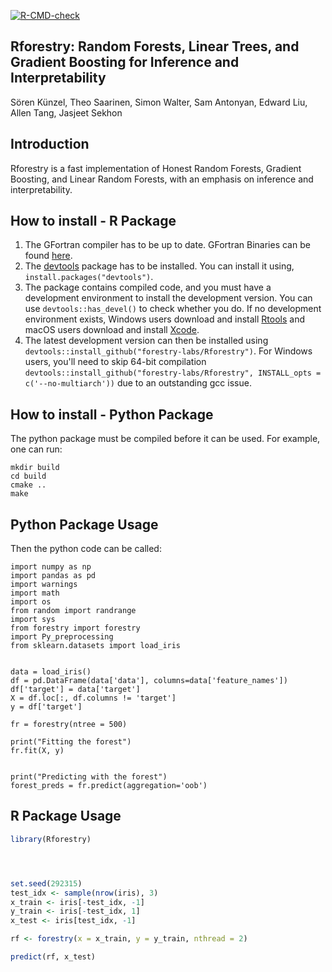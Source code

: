 [![R-CMD-check](https://github.com/forestry-labs/Rforestry/actions/workflows/check-noncontainerized.yaml/badge.svg)](https://github.com/forestry-labs/Rforestry/actions/workflows/check-noncontainerized.yaml)

## Rforestry: Random Forests, Linear Trees, and Gradient Boosting for Inference and Interpretability

Sören Künzel, Theo Saarinen, Simon Walter, Sam Antonyan, Edward Liu, Allen Tang, Jasjeet Sekhon


## Introduction

Rforestry is a fast implementation of Honest Random Forests, Gradient Boosting,
and Linear Random Forests, with an emphasis on inference and interpretability.

## How to install - R Package
1. The GFortran compiler has to be up to date. GFortran Binaries can be found [here](https://gcc.gnu.org/wiki/GFortranBinaries).
2. The [devtools](https://github.com/r-lib/devtools) package has to be installed. You can install it using,  `install.packages("devtools")`.
3. The package contains compiled code, and you must have a development environment to install the development version. You can use `devtools::has_devel()` to check whether you do. If no development environment exists, Windows users download and install [Rtools](https://cran.r-project.org/bin/windows/Rtools/) and macOS users download and install [Xcode](https://apps.apple.com/us/app/xcode/id497799835).
4. The latest development version can then be installed using
`devtools::install_github("forestry-labs/Rforestry")`. For Windows users, you'll need to skip 64-bit compilation `devtools::install_github("forestry-labs/Rforestry", INSTALL_opts = c('--no-multiarch'))` due to an outstanding gcc issue.


## How to install - Python Package

The python package must be compiled before it can be used. For example, one can run:

```
mkdir build
cd build
cmake ..
make

```

## Python Package Usage

Then the python code can be called:

```
import numpy as np
import pandas as pd
import warnings
import math
import os
from random import randrange
import sys
from forestry import forestry
import Py_preprocessing
from sklearn.datasets import load_iris


data = load_iris()
df = pd.DataFrame(data['data'], columns=data['feature_names'])
df['target'] = data['target']
X = df.loc[:, df.columns != 'target']
y = df['target']

fr = forestry(ntree = 500)

print("Fitting the forest")
fr.fit(X, y)


print("Predicting with the forest")
forest_preds = fr.predict(aggregation='oob')

```

## R Package Usage

```R
library(Rforestry)




set.seed(292315)
test_idx <- sample(nrow(iris), 3)
x_train <- iris[-test_idx, -1]
y_train <- iris[-test_idx, 1]
x_test <- iris[test_idx, -1]

rf <- forestry(x = x_train, y = y_train, nthread = 2)

predict(rf, x_test)
```
